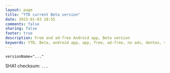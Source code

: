 ```yaml
---
layout: page
title: "YTD current Beta version"
date: 2015-01-03 18:55
comments: false
sharing: false
footer: true
description: Free and ad-free Android app, Beta version
keywords: YTD, Beta, android app, app, free, ad-free, no ads, dentex, video, audio, YouTube, downloader, media, conversion, extraction, management
---
```


`versionName="..."`

SHA1 checksum: `...`
